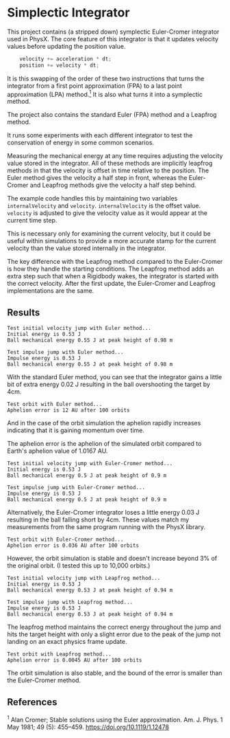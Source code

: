 # Simplectic Integrator

This project contains (a stripped down) symplectic Euler-Cromer integrator used in PhysX. The core feature of this integrator is that it updates velocity values before updating the position value.

```cs
    velocity += acceleration * dt;
    position += velocity * dt;
```

It is this swapping of the order of these two instructions that turns the integrator from a first point approximation (FPA) to a last point approximation (LPA) method.[<sup>1</sup>](#1) It is also what turns it into a symplectic method.

The project also contains the standard Euler (FPA) method and a Leapfrog method.

It runs some experiments with each different integrator to test the conservation of energy in some common scenarios.

Measuring the mechanical energy at any time requires adjusting the velocity value stored in the integrator. All of these methods are implicitly leapfrog methods in that the velocity is offset in time relative to the position. The Euler method gives the velocity a half step in front, whereas the Euler-Cromer and Leapfrog methods give the velocity a half step behind.

The example code handles this by maintaining two variables `internalVelocity` and `velocity`. `internalVelocity` is the offset value. `velocity` is adjusted to give the velocity value as it would appear at the current time step.

This is necessary only for examining the current velocity, but it could be useful within simulations to provide a more accurate stamp for the current velocity than the value stored internally in the integrator.

The key difference with the Leapfrog method compared to the Euler-Cromer is how they handle the starting conditions. The Leapfrog method adds an extra step such that when a Rigidbody wakes, the integrator is started with the correct velocity. After the first update, the Euler-Cromer and Leapfrog implementations are the same.

## Results

```
Test initial velocity jump with Euler method...
Initial energy is 0.53 J
Ball mechanical energy 0.55 J at peak height of 0.98 m

Test impulse jump with Euler method...
Impulse energy is 0.53 J
Ball mechanical energy 0.55 J at peak height of 0.98 m
```

With the standard Euler method, you can see that the integrator gains a little bit of extra energy 0.02 J resulting in the ball overshooting the target by 4cm.

```
Test orbit with Euler method...
Aphelion error is 12 AU after 100 orbits
```

And in the case of the orbit simulation the aphelion rapidly increases indicating that it is gaining momentum over time.

The aphelion error is the aphelion of the simulated orbit compared to Earth's aphelion value of 1.0167 AU.

```
Test initial velocity jump with Euler-Cromer method...
Initial energy is 0.53 J
Ball mechanical energy 0.5 J at peak height of 0.9 m

Test impulse jump with Euler-Cromer method...
Impulse energy is 0.53 J
Ball mechanical energy 0.5 J at peak height of 0.9 m
```

Alternatively, the Euler-Cromer integrator loses a little energy 0.03 J resulting in the ball falling short by 4cm. These values match my measurements from the same program running with the PhysX library.

```
Test orbit with Euler-Cromer method...
Aphelion error is 0.036 AU after 100 orbits
```

However, the orbit simulation is stable and doesn't increase beyond 3% of the original orbit. (I tested this up to 10,000 orbits.)

```
Test initial velocity jump with Leapfrog method...
Initial energy is 0.53 J
Ball mechanical energy 0.53 J at peak height of 0.94 m

Test impulse jump with Leapfrog method...
Impulse energy is 0.53 J
Ball mechanical energy 0.53 J at peak height of 0.94 m
```

The leapfrog method maintains the correct energy throughout the jump and hits the target height with only a slight error due to the peak of the jump not landing on an exact physics frame update.

```
Test orbit with Leapfrog method...
Aphelion error is 0.0045 AU after 100 orbits
```

The orbit simulation is also stable, and the bound of the error is smaller than the Euler-Cromer method.

## References
<sup><a id="1">1</a></sup>
Alan Cromer; Stable solutions using the Euler approximation. Am. J. Phys. 1 May 1981; 49 (5): 455–459. https://doi.org/10.1119/1.12478
